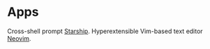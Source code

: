 # Apps

Cross-shell prompt [Starship](https://starship.rs/).
Hyperextensible Vim-based text editor [Neovim](https://neovim.io/).
